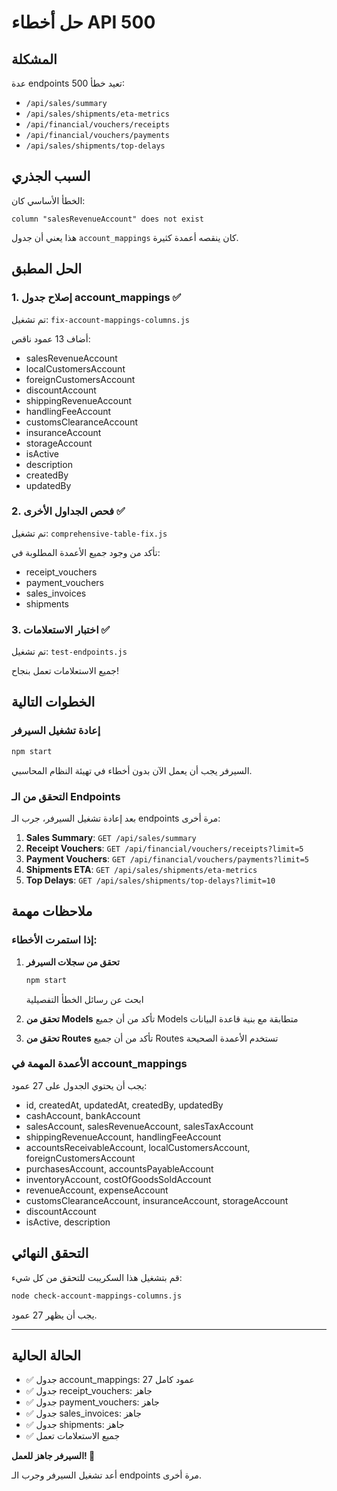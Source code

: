 # حل أخطاء API 500

## المشكلة
عدة endpoints تعيد خطأ 500:
- `/api/sales/summary`
- `/api/sales/shipments/eta-metrics`
- `/api/financial/vouchers/receipts`
- `/api/financial/vouchers/payments`
- `/api/sales/shipments/top-delays`

## السبب الجذري

الخطأ الأساسي كان:
```
column "salesRevenueAccount" does not exist
```

هذا يعني أن جدول `account_mappings` كان ينقصه أعمدة كثيرة.

## الحل المطبق

### 1. إصلاح جدول account_mappings ✅
تم تشغيل: `fix-account-mappings-columns.js`

أضاف 13 عمود ناقص:
- salesRevenueAccount
- localCustomersAccount
- foreignCustomersAccount
- discountAccount
- shippingRevenueAccount
- handlingFeeAccount
- customsClearanceAccount
- insuranceAccount
- storageAccount
- isActive
- description
- createdBy
- updatedBy

### 2. فحص الجداول الأخرى ✅
تم تشغيل: `comprehensive-table-fix.js`

تأكد من وجود جميع الأعمدة المطلوبة في:
- receipt_vouchers
- payment_vouchers
- sales_invoices
- shipments

### 3. اختبار الاستعلامات ✅
تم تشغيل: `test-endpoints.js`

جميع الاستعلامات تعمل بنجاح!

## الخطوات التالية

### إعادة تشغيل السيرفر
```bash
npm start
```

السيرفر يجب أن يعمل الآن بدون أخطاء في تهيئة النظام المحاسبي.

### التحقق من الـ Endpoints
بعد إعادة تشغيل السيرفر، جرب الـ endpoints مرة أخرى:

1. **Sales Summary**: `GET /api/sales/summary`
2. **Receipt Vouchers**: `GET /api/financial/vouchers/receipts?limit=5`
3. **Payment Vouchers**: `GET /api/financial/vouchers/payments?limit=5`
4. **Shipments ETA**: `GET /api/sales/shipments/eta-metrics`
5. **Top Delays**: `GET /api/sales/shipments/top-delays?limit=10`

## ملاحظات مهمة

### إذا استمرت الأخطاء:

1. **تحقق من سجلات السيرفر**
   ```bash
   npm start
   ```
   ابحث عن رسائل الخطأ التفصيلية

2. **تحقق من Models**
   تأكد من أن جميع Models متطابقة مع بنية قاعدة البيانات

3. **تحقق من Routes**
   تأكد من أن جميع Routes تستخدم الأعمدة الصحيحة

### الأعمدة المهمة في account_mappings

يجب أن يحتوي الجدول على 27 عمود:
- id, createdAt, updatedAt, createdBy, updatedBy
- cashAccount, bankAccount
- salesAccount, salesRevenueAccount, salesTaxAccount
- shippingRevenueAccount, handlingFeeAccount
- accountsReceivableAccount, localCustomersAccount, foreignCustomersAccount
- purchasesAccount, accountsPayableAccount
- inventoryAccount, costOfGoodsSoldAccount
- revenueAccount, expenseAccount
- customsClearanceAccount, insuranceAccount, storageAccount
- discountAccount
- isActive, description

## التحقق النهائي

قم بتشغيل هذا السكريبت للتحقق من كل شيء:
```bash
node check-account-mappings-columns.js
```

يجب أن يظهر 27 عمود.

---

## الحالة الحالية

- ✅ جدول account_mappings: 27 عمود كامل
- ✅ جدول receipt_vouchers: جاهز
- ✅ جدول payment_vouchers: جاهز
- ✅ جدول sales_invoices: جاهز
- ✅ جدول shipments: جاهز
- ✅ جميع الاستعلامات تعمل

**السيرفر جاهز للعمل! 🚀**

أعد تشغيل السيرفر وجرب الـ endpoints مرة أخرى.
